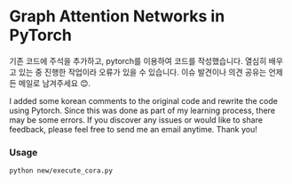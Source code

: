 Graph Attention Networks in PyTorch
====

기존 코드에 주석을 추가하고, pytorch를 이용하여 코드를 작성했습니다.
열심히 배우고 있는 중 진행한 작업이라 오류가 있을 수 있습니다. 이슈 발견이나 의견 공유는 언제든 메일로 남겨주세요 😊.

I added some korean comments to the original code and rewrite the code using Pytorch.
Since this was done as part of my learning process, there may be some errors. If you discover any issues or would like to share feedback, please feel free to send me an email anytime. Thank you!

### Usage
```
python new/execute_cora.py
```